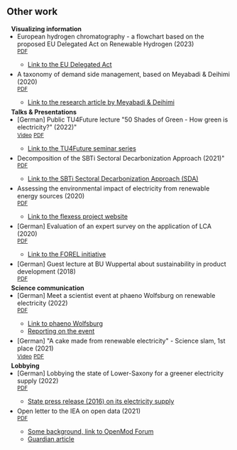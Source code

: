 ## Other work

<h4 style="margin:0 10px 0;">Visualizing information</h4>

<ul style="margin:0 0 5px;">
  <li>European hydrogen chromatography - a flowchart based on the proposed EU Delegated Act on Renewable Hydrogen (2023)</li>
    <div class="links">
      <a href="assets/files/dsm_taxonomy.pdf" class="btn btn-sm z-depth-0" role="button" target="_blank" style="font-size:12px;">PDF</a>
    </div>
    <ul>
      <li><a href="https://energy.ec.europa.eu/publications/delegated-regulation-union-methodology-rfnbos_en">Link to the EU Delegated Act</a></li>
    </ul>
</ul>

<ul style="margin:0 0 5px;">
  <li>A taxonomy of demand side management, based on Meyabadi & Deihimi (2020)</li>
    <div class="links">
      <a href="assets/files/h2_chromatography_03.pdf" class="btn btn-sm z-depth-0" role="button" target="_blank" style="font-size:12px;">PDF</a>
    </div>
    <ul>
      <li><a href="https://www.sciencedirect.com/science/article/abs/pii/S1364032117308481">Link to the research article by Meyabadi & Deihimi</a></li>
    </ul>
</ul>


<h4 style="margin:0 10px 0;">Talks & Presentations</h4>

<ul style="margin:0 0 5px;">
  <li>[German] Public TU4Future lecture "50 Shades of Green - How green is electricity?" (2022)"
    <div class="links">
      <a href="https://www.youtube.com/watch?v=93iLfBPBOCE&list=PLOLiQtiPlTB9qCjT5ivzg20SKLiMEHurN&index=2" class="btn btn-sm z-depth-0" role="button" target="_blank" style="font-size:12px;">Video</a>
    <a href="assets/files/50shades.pdf" class="btn btn-sm z-depth-0" role="button" target="_blank" style="font-size:12px;">PDF</a>
    </div>
  </li>
    <ul>
      <li><a href="https://www.tu-braunschweig.de/nachhaltigkeit/tu-for-future">Link to the TU4Future seminar series</a></li>
    </ul>
</ul>

<ul style="margin:0 0 5px;">
  <li>Decomposition of the SBTi Sectoral Decarbonization Approach (2021)"
    <div class="links">
    <a href="assets/files/sbti_sda.pdf" class="btn btn-sm z-depth-0" role="button" target="_blank" style="font-size:12px;">PDF</a>
    </div>
  </li>
    <ul>
      <li><a href="https://sciencebasedtargets.org/resources/files/Sectoral-Decarbonization-Approach-Report.pdf">Link to the SBTi Sectoral Decarbonization Approach (SDA)</a></li>
    </ul>
</ul>

<ul style="margin:0 0 5px;">
  <li>Assessing the environmental impact of electricity from renewable energy sources (2020)
    <div class="links">
      <a href="assets/files/res_impact.pdf" class="btn btn-sm z-depth-0" role="button" target="_blank" style="font-size:12px;">PDF</a>
    </div>
  </li>
    <ul>
      <li><a href="https://www.tu-braunschweig.de/elenia/forschung/flexess">Link to the flexess project website</a></li>
    </ul>
</ul>

<ul style="margin:0 0 5px;">
  <li>[German] Evaluation of an expert survey on the application of LCA (2020)
    <div class="links">
      <a href="assets/files/lca_expert_survey.pdf" class="btn btn-sm z-depth-0" role="button" target="_blank" style="font-size:12px;">PDF</a>
    </div>
  </li>
    <ul>
      <li><a href="https://plattform-forel.de/">Link to the FOREL initiative</a></li>
    </ul>
</ul>

<ul style="margin:0 0 5px;">
  <li>[German] Guest lecture at BU Wuppertal about sustainability in product development (2018)</li>
    <div class="links">
      <a href="assets/files/lecture_wuppertal.pdf" class="btn btn-sm z-depth-0" role="button" target="_blank" style="font-size:12px;">PDF</a>
    </div>
</ul>


<h4 style="margin:0 10px 0;">Science communication</h4>

<ul style="margin:0 0 5px;">
  <li>[German] Meet a scientist event at phaeno Wolfsburg on renewable electricity (2022)
    <div class="links">
      <a href="assets/files/wisskomm_phaeno.pdf" class="btn btn-sm z-depth-0" role="button" target="_blank" style="font-size:12px;">PDF</a>
    </div>
  </li>
    <ul>
      <li><a href="https://www.phaeno.de/veranstaltungen/wissenschaft-und-technik/">Link to phaeno Wolfsburg</a></li>
      <li><a href="https://magazin.tu-braunschweig.de/event/oekostrom-ist-nicht-gleich-oekostrom/">Reporting on the event</a></li>
    </ul>
</ul>

<ul style="margin:0 0 5px;">
  <li>[German] "A cake made from renewable electricity" - Science slam, 1st place (2021)
    <div class="links">
      <a href="https://www.youtube.com/live/aqBtbqUeIA0?feature=share&t=3157" class="btn btn-sm z-depth-0" role="button" target="_blank" style="font-size:12px;">Video</a>
      <a href="assets/files/slam_bs_2021.pdf" class="btn btn-sm z-depth-0" role="button" target="_blank" style="font-size:12px;">PDF</a>
    </div>
  </li>
</ul>


<h4 style="margin:0 10px 0;">Lobbying</h4>

<ul style="margin:0 0 5px;">
  <li>[German] Lobbying the state of Lower-Saxony for a greener electricity supply (2022)</li>
    <a href="assets/files/oekostrom_nlbl.pdf" class="btn btn-sm z-depth-0" role="button" target="_blank" style="font-size:12px;">PDF</a>
    <ul>
      <li><a href="https://www.mf.niedersachsen.de/startseite/aktuelles/presseinformationen/niedersachsen-bezieht-ab-2017-fuer-landeseigene-gebaeude-100-prozent-oekostrom-149855.html">State press release (2016) on its electricity supply</a></li>
    </ul>
</ul>

<ul style="margin:0 0 5px;">
  <li>Open letter to the IEA on open data (2021)</li>
    <a href="assets/files/iea_letter.pdf" class="btn btn-sm z-depth-0" role="button" target="_blank" style="font-size:12px;">PDF</a>
    <ul>
      <li><a href="https://forum.openmod.org/t/open-letter-to-iea-and-member-countries-requesting-open-data/2949">Some background, link to OpenMod Forum</a></li>
      <li><a href="https://www.theguardian.com/environment/2021/dec/10/academics-urge-iea-to-give-free-access-to-national-energy-data">Guardian article</a></li>
    </ul>
</ul>

